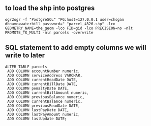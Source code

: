 ## to load the shp into postgres 
```ogr2ogr -f "PostgreSQL" "PG:host=127.0.0.1 user=chogan dbname=waterbill password=" "parcel_4326.shp" -lco GEOMETRY_NAME=the_geom -lco FID=gid -lco PRECISION=no -nlt PROMOTE_TO_MULTI -nln parcels -overwrite```

## SQL statement to add empty columns we will write to later
```
ALTER TABLE parcels 
 ADD COLUMN accountNumber numeric,
 ADD COLUMN serviceAddress VARCHAR,
 ADD COLUMN currentReadDate DATE,
 ADD COLUMN currentBillDate DATE,
 ADD COLUMN penaltyDate DATE,
 ADD COLUMN currentBillAmount numeric,
 ADD COLUMN previousBalance numeric,
 ADD COLUMN currentBalance numeric,
 ADD COLUMN previousReadDate DATE,
 ADD COLUMN lastPayDate DATE,
 ADD COLUMN lastPayAmount numeric,
 ADD COLUMN lastUpdate DATE;
```